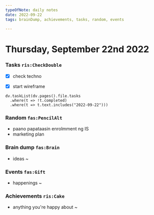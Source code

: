 ```yaml
---
typeOfNote: daily notes
date: 2022-09-22
tags: brainDump, achievements, tasks, random, events

---
```

# Thursday, September 22nd 2022

### Tasks `ris:CheckDouble`
 - [x] check techno
 - [x] start wireframe


```dataviewjs
dv.taskList(dv.pages().file.tasks 
  .where(t => !t.completed)
  .where(t => t.text.includes("2022-09-22")))
```



### Random `fas:PencilAlt`
 - paano papataasin enrolmment ng IS
 - marketing plan




### Brain dump `fas:Brain`
 - ideas ~ 




### Events `fas:Gift`
 - happenings ~






### Achievements `ris:Cake`
 - anything you're happy about ~ 

